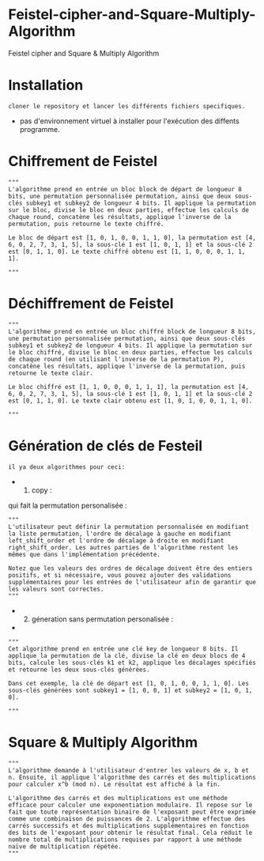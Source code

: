 # Feistel-cipher-and-Square-Multiply-Algorithm
Feistel cipher and Square &amp; Multiply Algorithm

# Installation 

    cloner le repository et lancer les différents fichiers specifiques.

* pas d'environnement virtuel à installer pour l'exécution des diffents programme.

# Chiffrement de Feistel 

    """
    L'algorithme prend en entrée un bloc block de départ de longueur 8 bits, une permutation personnalisée permutation, ainsi que deux sous-clés subkey1 et subkey2 de longueur 4 bits. Il applique la permutation sur le bloc, divise le bloc en deux parties, effectue les calculs de chaque round, concatène les résultats, applique l'inverse de la permutation, puis retourne le texte chiffré.

    Le bloc de départ est [1, 0, 1, 0, 0, 1, 1, 0], la permutation est [4, 6, 0, 2, 7, 3, 1, 5], la sous-clé 1 est [1, 0, 1, 1] et la sous-clé 2 est [0, 1, 1, 0]. Le texte chiffré obtenu est [1, 1, 0, 0, 0, 1, 1, 1].
    
    """

# Déchiffrement de Feistel 

    """
    L'algorithme prend en entrée un bloc chiffré block de longueur 8 bits, une permutation personnalisée permutation, ainsi que deux sous-clés subkey1 et subkey2 de longueur 4 bits. Il applique la permutation sur le bloc chiffré, divise le bloc en deux parties, effectue les calculs de chaque round (en utilisant l'inverse de la permutation P), concatène les résultats, applique l'inverse de la permutation, puis retourne le texte clair.

    Le bloc chiffré est [1, 1, 0, 0, 0, 1, 1, 1], la permutation est [4, 6, 0, 2, 7, 3, 1, 5], la sous-clé 1 est [1, 0, 1, 1] et la sous-clé 2 est [0, 1, 1, 0]. Le texte clair obtenu est [1, 0, 1, 0, 0, 1, 1, 0].
    
    """

# Génération de clés de Festeil 

    il ya deux algorithmes pour ceci: 


* 1) copy :

qui fait la permutation personalisée : 


    """
    L'utilisateur peut définir la permutation personnalisée en modifiant la liste permutation, l'ordre de décalage à gauche en modifiant left_shift_order et l'ordre de décalage à droite en modifiant right_shift_order. Les autres parties de l'algorithme restent les mêmes que dans l'implémentation précédente.

    Notez que les valeurs des ordres de décalage doivent être des entiers positifs, et si nécessaire, vous pouvez ajouter des validations supplémentaires pour les entrées de l'utilisateur afin de garantir que les valeurs sont correctes.
    """


* 2) géneration sans permutation personalisée : 

* 

    """
    Cet algorithme prend en entrée une clé key de longueur 8 bits. Il applique la permutation de la clé, divise la clé en deux blocs de 4 bits, calcule les sous-clés k1 et k2, applique les décalages spécifiés et retourne les deux sous-clés générées.

    Dans cet exemple, la clé de départ est [1, 0, 1, 0, 0, 1, 1, 0]. Les sous-clés générées sont subkey1 = [1, 0, 0, 1] et subkey2 = [1, 0, 1, 0].
    
    """


# Square & Multiply Algorithm

    
    """
    L'algorithme demande à l'utilisateur d'entrer les valeurs de x, b et n. Ensuite, il applique l'algorithme des carrés et des multiplications pour calculer x^b (mod n). Le résultat est affiché à la fin.

    L'algorithme des carrés et des multiplications est une méthode efficace pour calculer une exponentiation modulaire. Il repose sur le fait que toute représentation binaire de l'exposant peut être exprimée comme une combinaison de puissances de 2. L'algorithme effectue des carrés successifs et des multiplications supplémentaires en fonction des bits de l'exposant pour obtenir le résultat final. Cela réduit le nombre total de multiplications requises par rapport à une méthode naïve de multiplication répétée.
    """